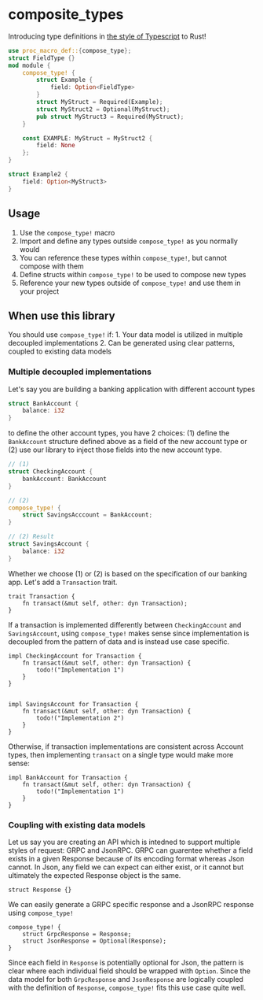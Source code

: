 # composite_types

Introducing type definitions in [the style of Typescript](https://www.typescriptlang.org/docs/handbook/2/types-from-types.html) to Rust!
```rust
use proc_macro_def::{compose_type};
struct FieldType {}
mod module { 
    compose_type! {
        struct Example {
            field: Option<FieldType>
        }
        struct MyStruct = Required(Example);
        struct MyStruct2 = Optional(MyStruct);
        pub struct MyStruct3 = Required(MyStruct);
    }

    const EXAMPLE: MyStruct = MyStruct2 {
        field: None
    };
}

struct Example2 {
    field: Option<MyStruct3>
}
```

## Usage
1. Use the `compose_type!` macro
2. Import and define any types outside `compose_type!` as you normally would
3. You can reference these types within `compose_type!`, but cannot compose with them
4. Define structs within `compose_type!` to be used to compose new types
5. Reference your new types outside of `compose_type!` and use them in your project

## When use this library
You should use `compose_type!` if:
    1. Your data model is utilized in multiple decoupled implementations
    2. Can be generated using clear patterns, coupled to existing data models
    
### Multiple decoupled implementations
Let's say you are building a banking application with different account types

```rust
struct BankAccount {
    balance: i32
}
```

to define the other account types, you have 2 choices: (1) define the `BankAccount` structure defined above as a field of the new account type or (2) use our library to inject those fields into the new account type.

```rust
// (1)
struct CheckingAccount {
    bankAccount: BankAccount
}

// (2)
compose_type! {
    struct SavingsAcccount = BankAccount;
}

// (2) Result
struct SavingsAccount {
    balance: i32
}
```

Whether we choose (1) or (2) is based on the specification of our banking app. Let's add a `Transaction` trait. 

```
trait Transaction {
    fn transact(&mut self, other: dyn Transaction);
}
```

If a transaction is implemented differently between `CheckingAccount` and  `SavingsAccount`, using `compose_type!` makes sense since implementation is decoupled from the pattern of data and is instead use case specific.

```
impl CheckingAccount for Transaction {
    fn transact(&mut self, other: dyn Transaction) {
        todo!("Implementation 1")
    }
}


impl SavingsAccount for Transaction {
    fn transact(&mut self, other: dyn Transaction) {
        todo!("Implementation 2")
    }
}
```

Otherwise, if transaction implementations are consistent across Account types, then implementing `transact` on a single type would make more sense:
```
impl BankAccount for Transaction {
    fn transact(&mut self, other: dyn Transaction) {
        todo!("Implementation 1")
    }
}
```

### Coupling with existing data models

Let us say you are creating an API which is intedned to support multiple styles of request: GRPC and JsonRPC. GRPC can guarentee whether a field exists in a given Response because of its encoding format whereas Json cannot. In Json, any field we can expect can either exist, or it cannot but ultimately the expected Response object is the same.

```
struct Response {}
```

We can easily generate a GRPC specific response and a JsonRPC response using `compose_type!`

```
compose_type! {
    struct GrpcResponse = Response;
    struct JsonResponse = Optional(Response);
}
```

Since each field in `Response` is potentially optional for Json, the pattern is clear where each individual field should be wrapped with `Option`. Since the data model for both `GrpcResponse` and `JsonResponse` are logically coupled with the definition of `Response`, `compose_type!` fits this use case quite well.
